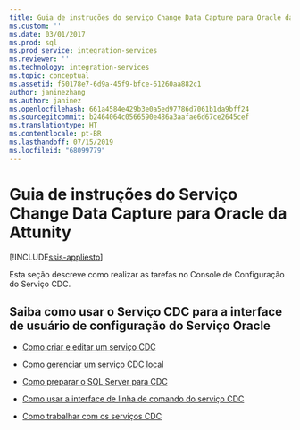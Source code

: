 ```yaml
---
title: Guia de instruções do serviço Change Data Capture para Oracle da Attunity | Microsoft Docs
ms.custom: ''
ms.date: 03/01/2017
ms.prod: sql
ms.prod_service: integration-services
ms.reviewer: ''
ms.technology: integration-services
ms.topic: conceptual
ms.assetid: f50178e7-6d9a-45f9-bfce-61260aa882c1
author: janinezhang
ms.author: janinez
ms.openlocfilehash: 661a4584e429b3e0a5ed97786d7061b1da9bff24
ms.sourcegitcommit: b2464064c0566590e486a3aafae6d67ce2645cef
ms.translationtype: HT
ms.contentlocale: pt-BR
ms.lasthandoff: 07/15/2019
ms.locfileid: "68099779"
---
```

# <a name="change-data-capture-service-for-oracle-by-attunity-how-to-guide"></a>Guia de instruções do Serviço Change Data Capture para Oracle da Attunity

[!INCLUDE[ssis-appliesto](../../includes/ssis-appliesto-ssvrpluslinux-asdb-asdw-xxx.md)]


  Esta seção descreve como realizar as tarefas no Console de Configuração do Serviço CDC.  
  
## <a name="learn-how-to-use-the-cdc-service-for-oracle-service-configuration-ui"></a>Saiba como usar o Serviço CDC para a interface de usuário de configuração do Serviço Oracle  
  
-   [Como criar e editar um serviço CDC](../../integration-services/change-data-capture/how-to-create-and-edit-a-cdc-service.md)  
  
-   [Como gerenciar um serviço CDC local](../../integration-services/change-data-capture/how-to-manage-a-local-cdc-service.md)  
  
-   [Como preparar o SQL Server para CDC](../../integration-services/change-data-capture/how-to-prepare-sql-server-for-cdc.md)  
  
-   [Como usar a interface de linha de comando do serviço CDC](../../integration-services/change-data-capture/how-to-use-the-cdc-service-command-line-interface.md)  
  
-   [Como trabalhar com os serviços CDC](../../integration-services/change-data-capture/how-to-work-with-cdc-services.md)  
  
  
